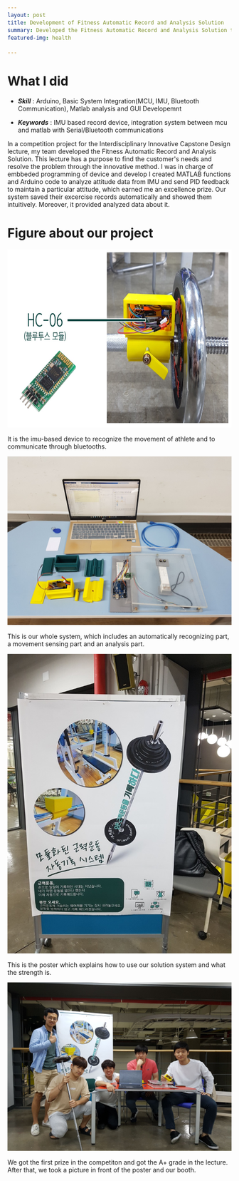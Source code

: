 ```yaml
---
layout: post
title: Development of Fitness Automatic Record and Analysis Solution
summary: Developed the Fitness Automatic Record and Analysis Solution through matlab and bluetooth communications.
featured-img: health

---
```


# What I did

- ***Skill*** : Arduino, Basic System Integration(MCU, IMU, Bluetooth Communication), Matlab analysis and GUI Developemnt

- ***Keywords*** : IMU based record device, integration system between mcu and matlab with Serial/Bluetooth communications 

In a competition project for the Interdisciplinary Innovative Capstone Design lecture, my team developed the Fitness Automatic Record and Analysis Solution.
This lecture has a purpose to find the customer's needs and resolve the problem through the innovative method. I was in charge of embbeded programming of device and develop
I created MATLAB functions and Arduino code to analyze attitude data from IMU and send PID feedback to maintain a particular attitude, which earned me an excellence prize.
Our system saved their excercise records automatically and showed them intuitively. Moreover, it provided analyzed data about it. 

# Figure about our project

<p align="center">
  <img src="/assets/health/health.jpg" width="650" height="400">
</p>

It is the imu-based device to recognize the movement of athlete and to communicate through bluetooths. 

<p align="center">
  <img src="/assets/health/health2.jpg">
</p>

This is our whole system, which includes an automatically recognizing part, a movement sensing part and an analysis part. 

<p align="center">
  <img src="/assets/health/health1.jpg">
</p>

This is the poster which explains how to use our solution system and what the strength is.

<p align="center">
  <img src="/assets/health/health3.jpg">
</p>

We got the first prize in the competiton and got the A+ grade in the lecture.  
After that, we took a picture in front of the poster and our booth. 
